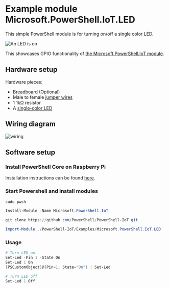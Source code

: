 # Example module Microsoft.PowerShell.IoT.LED

This simple PowerShell module is for turning on/off a single color LED.

![An LED is on](https://i.imgur.com/nJPJ9Vk.jpg)

This showcases GPIO functionality of [the Microsoft.PowerShell.IoT module](../../README.md).

## Hardware setup

Hardware pieces:

* [Breadboard](https://en.wikipedia.org/wiki/Breadboard) (Optional)
* Male to female [jumper wires](https://en.wikipedia.org/wiki/Jump_wire)
* 1 1kΩ resistor
* A [single-color LED](http://upload.wikimedia.org/wikipedia/commons/e/e8/LEDs.jpg)

## Wiring diagram

![wiring](https://i.imgur.com/lCaxMWZ.png)

## Software setup

### Install PowerShell Core on Raspberry Pi

Installation instructions can be found [here](https://github.com/PowerShell/PowerShell/tree/master/docs/installation/linux.md#raspbian).

### Start Powershell and install modules

```powershell
sudo pwsh

Install-Module -Name Microsoft.PowerShell.IoT

git clone https://github.com/PowerShell/PowerShell-IoT.git

Import-Module ./PowerShell-IoT/Examples/Microsoft.PowerShell.IoT.LED
```

### Usage

```powershell
# Turn LED on
Set-Led -Pin 1 -State On
Set-Led 1 On
[PSCustomObject]@{Pin=1; State="On"} | Set-Led

# Turn LED off
Set-Led 1 Off
```
